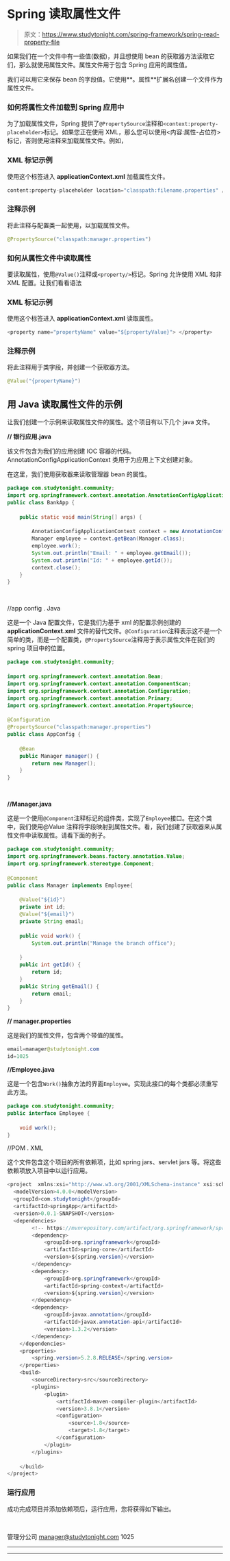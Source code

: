 # Spring 读取属性文件

> 原文：<https://www.studytonight.com/spring-framework/spring-read-property-file>

如果我们在一个文件中有一些值(数据)，并且想使用 bean 的获取器方法读取它们，那么就使用属性文件。属性文件用于包含 Spring 应用的属性值。

我们可以用它来保存 bean 的字段值。它使用**。属性**扩展名创建一个文件作为属性文件。

### 如何将属性文件加载到 Spring 应用中

为了加载属性文件，Spring 提供了`@PropertySource`注释和`<context:property-placeholder>`标记。如果您正在使用 XML，那么您可以使用<内容:属性-占位符>标记，否则使用注释来加载属性文件。例如，

### XML 标记示例

使用这个标签进入 **applicationContext.xml** 加载属性文件。

```java
content:property-placeholder location="classpath:filename.properties" />
```

### 注释示例

将此注释与配置类一起使用，以加载属性文件。

```java
@PropertySource("classpath:manager.properties")
```

### 如何从属性文件中读取属性

要读取属性，使用`@Value()`注释或`<property/>`标记。Spring 允许使用 XML 和非 XML 配置。让我们看看语法

### XML 标记示例

使用这个标签进入 **applicationContext.xml** 读取属性。

```java
<property name="propertyName" value="${propertyValue}"> </property>

```

### 注释示例

将此注释用于类字段，并创建一个获取器方法。

```java
@Value("{propertyName}")
```

## 用 Java 读取属性文件的示例

让我们创建一个示例来读取属性文件的属性。这个项目有以下几个 java 文件。

**// 银行应用.java**

该文件包含为我们的应用创建 IOC 容器的代码。AnnotationConfigApplicationContext 类用于为应用上下文创建对象。

在这里，我们使用获取器来读取管理器 bean 的属性。

```java
package com.studytonight.community;
import org.springframework.context.annotation.AnnotationConfigApplicationContext;
public class BankApp {

	public static void main(String[] args) {

		AnnotationConfigApplicationContext context = new AnnotationConfigApplicationContext(AppConfig.class);
		Manager employee = context.getBean(Manager.class);
		employee.work();
		System.out.println("Email: " + employee.getEmail());
		System.out.println("Id: " + employee.getId());
		context.close();
	}
}
```

![](img/4765334125b448ec4c4bdf8285a1da72.png)![](img/4765334125b448ec4c4bdf8285a1da72.png "Click and drag to move")

//app config . Java

这是一个 Java 配置文件，它是我们为基于 xml 的配置示例创建的 **applicationContext.xml** 文件的替代文件。`@Configuration`注释表示这不是一个简单的类，而是一个配置类，`@PropertySource`注释用于表示属性文件在我们的 spring 项目中的位置。

```java
package com.studytonight.community;

import org.springframework.context.annotation.Bean;
import org.springframework.context.annotation.ComponentScan;
import org.springframework.context.annotation.Configuration;
import org.springframework.context.annotation.Primary;
import org.springframework.context.annotation.PropertySource;

@Configuration
@PropertySource("classpath:manager.properties")
public class AppConfig {

	@Bean
	public Manager manager() {
		return new Manager();
	}
}
```

![](img/4765334125b448ec4c4bdf8285a1da72.png)![](img/4765334125b448ec4c4bdf8285a1da72.png "Click and drag to move")

**//Manager.java**

这是一个使用`@Component`注释标记的组件类，实现了`Employee`接口。在这个类中，我们使用@Value 注释将字段映射到属性文件。看，我们创建了获取器来从属性文件中读取属性。请看下面的例子。

```java
package com.studytonight.community;
import org.springframework.beans.factory.annotation.Value;
import org.springframework.stereotype.Component;

@Component
public class Manager implements Employee{

	@Value("${id}")
	private int id;
	@Value("${email}")
	private String email;

	public void work() {
		System.out.println("Manage the branch office");

	}
	public int getId() {
		return id;
	}
	public String getEmail() {
		return email;
	}
}
```

**// manager.properties**

这是我们的属性文件，包含两个带值的属性。

```java
email=manager@studytonight.com
id=1025
```

**//Employee.java**

这是一个包含`Work()`抽象方法的界面`Employee`。实现此接口的每个类都必须重写此方法。

```java
package com.studytonight.community;
public interface Employee {

	void work();
} 
```

//POM . XML

这个文件包含这个项目的所有依赖项，比如 spring jars、servlet jars 等。将这些依赖项放入项目中以运行应用。

```java
<project  xmlns:xsi="http://www.w3.org/2001/XMLSchema-instance" xsi:schemaLocation="http://maven.apache.org/POM/4.0.0 https://maven.apache.org/xsd/maven-4.0.0.xsd">
  <modelVersion>4.0.0</modelVersion>
  <groupId>com.studytonight</groupId>
  <artifactId>springApp</artifactId>
  <version>0.0.1-SNAPSHOT</version>
  <dependencies>
		<!-- https://mvnrepository.com/artifact/org.springframework/spring-web -->
		<dependency>
			<groupId>org.springframework</groupId>
			<artifactId>spring-core</artifactId>
			<version>${spring.version}</version>
		</dependency>
		<dependency>
			<groupId>org.springframework</groupId>
			<artifactId>spring-context</artifactId>
			<version>${spring.version}</version>
		</dependency>
		<dependency>
			<groupId>javax.annotation</groupId>
			<artifactId>javax.annotation-api</artifactId>
			<version>1.3.2</version>
		</dependency>
	</dependencies>
	<properties>
		<spring.version>5.2.8.RELEASE</spring.version>
	</properties>
	<build>
		<sourceDirectory>src</sourceDirectory>
		<plugins>
			<plugin>
				<artifactId>maven-compiler-plugin</artifactId>
				<version>3.8.1</version>
				<configuration>
					<source>1.8</source>
					<target>1.8</target>
				</configuration>
			</plugin>
		</plugins>

	</build>
</project>
```

### 运行应用

成功完成项目并添加依赖项后，运行应用，您将获得如下输出。

![](img/4765334125b448ec4c4bdf8285a1da72.png)

管理分公司
manager@studytonight.com
1025

* * *

* * *